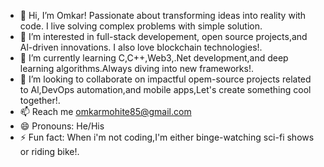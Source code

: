 - 👋 Hi, I’m Omkar! Passionate about transforming ideas into reality with code. I live solving complex problems with simple solution.
- 👀 I’m interested in full-stack developement, open source projects,and Al-driven innovations. I also love blockchain technologies!.
- 🌱 I’m currently learning C,C++,Web3,.Net development,and deep learning algorithms.Always diving into new frameworks!. 
- 💞️ I’m looking to collaborate on impactful opem-source projects related to Al,DevOps automation,and mobile apps,Let's create something cool together!.
- 📫 Reach me omkarmohite85@gmail.com 
- 😄 Pronouns: He/His
- ⚡ Fun fact: When i'm not coding,I'm either binge-watching sci-fi shows or riding bike!.

<!---
OMKAR9395/OMKAR9395 is a ✨ special ✨ repository because its `README.md` (this file) appears on your GitHub profile.
You can click the Preview link to take a look at your changes.
--->
